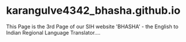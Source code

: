 # karangulve4342_bhasha.github.io

This Page is the 3rd Page of our SIH website 'BHASHA' - the English to Indian Regional Language Translator....
